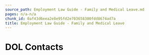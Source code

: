 ```yaml
---
source_path: Employment Law Guide - Family and Medical Leave.md
pages: n/a-n/a
chunk_id: 0af43d6eea2e8e95fd2e703658300fdd8674ad7a
title: Employment Law Guide - Family and Medical Leave
---
```

# DOL Contacts
